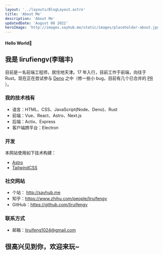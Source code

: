 ```yaml
---
layout: '../layouts/BlogLayout.astro'
title: 'About Me'
description: 'About Me'
updatedDate: 'August 08 2022'
heroImage: 'http://images.sayhub.me/static/images/placeholder-about.jpg'
---
```


#### Hello World👏

## 我是 lirufiengv(李瑞丰)

目前是一名前端工程师，居住地天津。17 年入行，目前工作于前端，向往于 Rust。现在正在尝试参与 [Deno](https://github.com/denoland) 之中（修一些小 bug，目前有几个已合并的 [PR](https://github.com/denoland/deno/issues?q=author%3Aliruifengv) ）。

### 我的技术栈有

- 语言：HTML、CSS、JavaScript(Node、Deno)、Rust
- 前端：Vue、React、Astro、Next.js
- 后端：Actix、Express
- 客户端跨平台：Electron

### 开发

本网站使用如下技术构建：

- [Astro](https://astro.build/)
- [TailwindCSS](https://tailwindcss.com/)

### 社交网站

- 个站： http://sayhub.me
- 知乎：https://www.zhihu.com/people/liruifengv
- GitHub：https://github.com/liruifengv

### 联系方式

- 邮箱：liruifeng1024@gmail.com

## 很高兴见到你，欢迎来玩~
